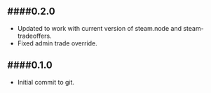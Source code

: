 ####0.2.0
---
- Updated to work with current version of steam.node and steam-tradeoffers.
- Fixed admin trade override.


####0.1.0
---
- Initial commit to git.